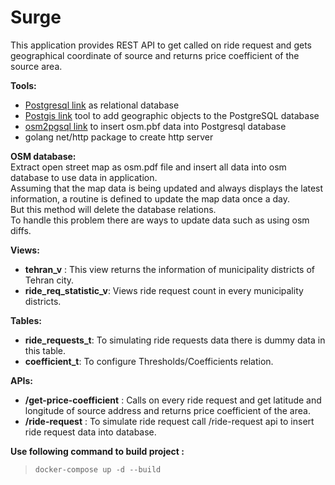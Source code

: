 # Surge

This application provides REST API to get called on ride request and gets geographical coordinate of source and returns price coefficient of the source area.

**Tools:**<br>
* [Postgresql link](https://www.postgresql.org/) as relational database
* [Postgis link](https://postgis.net/) tool to add geographic objects to the PostgreSQL database
* [osm2pgsql link](https://osm2pgsql.org/) to insert osm.pbf data into Postgresql database
* golang net/http package to create http server

**OSM database:**<br>
Extract open street map as osm.pdf file and insert all data into osm database to use data in application.<br>
Assuming that the map data is being updated and always displays the latest information, a routine is defined to update the map data once a day. <br>
But this method will delete the database relations. <br>
To handle this problem there are ways to update data such as using osm diffs.

**Views:**<br>
* **tehran_v** : This view returns the information of municipality districts of Tehran city.<br>
* **ride_req_statistic_v**: Views ride request count in every municipality districts.

**Tables:**<br>
* **ride_requests_t**: To simulating ride requests data there is dummy data in this table.<br>
* **coefficient_t**: To configure Thresholds/Coefficients relation.

**APIs:**<br>
* **/get-price-coefficient** : Calls on every ride request and get latitude and longitude of source address and returns price coefficient of the area. <br>
* **/ride-request** : To simulate ride request call /ride-request api to insert ride request data into database.

**Use following command to build project :** <br>
>`docker-compose up -d --build`
